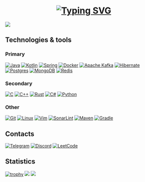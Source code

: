 <h1 align="center">
  <a href="https://git.io/typing-svg"><img src="https://readme-typing-svg.herokuapp.com?font=Fira+Code&size=40&duration=2000&pause=1000&color=D96AF7&center=true&vCenter=true&multiline=true&random=false&width=500&height=90&lines=Hi+there%2C+I'm+Artyom" alt="Typing SVG" /></a>
</h1>

![](https://komarev.com/ghpvc/?username=Artyom-Kitov)

## Technologies & tools
### Primary
[![Java](https://img.shields.io/badge/java-%23ED8B00.svg?style=for-the-badge&logo=openjdk&logoColor=white)](https://github.com/Artyom-Kitov)
[![Kotlin](https://img.shields.io/badge/kotlin-%237F52FF.svg?style=for-the-badge&logo=kotlin&logoColor=white)](https://github.com/Artyom-Kitov)
[![Spring](https://img.shields.io/badge/spring-%236DB33F.svg?style=for-the-badge&logo=spring&logoColor=white)](https://github.com/Artyom-Kitov)
[![Docker](https://img.shields.io/badge/docker-%230db7ed.svg?style=for-the-badge&logo=docker&logoColor=white)](https://github.com/Artyom-Kitov)
[![Apache Kafka](https://img.shields.io/badge/Apache%20Kafka-000?style=for-the-badge&logo=apachekafka)](https://github.com/Artyom-Kitov)
[![Hibernate](https://img.shields.io/badge/Hibernate-59666C?style=for-the-badge&logo=Hibernate&logoColor=white)](https://github.com/Artyom-Kitov)
[![Postgres](https://img.shields.io/badge/postgres-%23316192.svg?style=for-the-badge&logo=postgresql&logoColor=white)](https://github.com/Artyom-Kitov)
[![MongoDB](https://img.shields.io/badge/MongoDB-%234ea94b.svg?style=for-the-badge&logo=mongodb&logoColor=white)](https://github.com/Artyom-Kitov)
[![Redis](https://img.shields.io/badge/redis-%23DD0031.svg?style=for-the-badge&logo=redis&logoColor=white)](https://github.com/Artyom-Kitov)

### Secondary
[![C](https://img.shields.io/badge/c-%2300599C.svg?style=for-the-badge&logo=c&logoColor=white)](https://github.com/Artyom-Kitov)
[![C++](https://img.shields.io/badge/c++-%2300599C.svg?style=for-the-badge&logo=c%2B%2B&logoColor=white)](https://github.com/Artyom-Kitov)
[![Rust](https://img.shields.io/badge/Rust-%23000000.svg?e&logo=rust&logoColor=white)](https://github.com/Artyom-Kitov)
[![C#](https://custom-icon-badges.demolab.com/badge/C%23-%23239120.svg?logo=cshrp&logoColor=white)](https://github.com/Artyom-Kitov)
[![Python](https://img.shields.io/badge/Python-3776AB?logo=python&logoColor=fff)](https://github.com/Artyom-Kitov)

### Other
[![Git](https://img.shields.io/badge/git-%23F05033.svg?style=for-the-badge&logo=git&logoColor=white)](https://github.com/Artyom-Kitov)
[![Linux](https://img.shields.io/badge/Linux-FCC624?style=for-the-badge&logo=linux&logoColor=black)](https://github.com/Artyom-Kitov)
[![Vim](https://img.shields.io/badge/VIM-%2311AB00.svg?style=for-the-badge&logo=vim&logoColor=white)](https://github.com/Artyom-Kitov)
[![SonarLint](https://img.shields.io/badge/SonarLint-CB2029?style=for-the-badge&logo=SONARLINT&logoColor=white)](https://github.com/Artyom-Kitov)
[![Maven](https://img.shields.io/badge/Maven-02303A.svg?style=for-the-badge&logo=Maven&logoColor=white)](https://github.com/Artyom-Kitov)
[![Gradle](https://img.shields.io/badge/Gradle-02303A.svg?style=for-the-badge&logo=Gradle&logoColor=white)](https://github.com/Artyom-Kitov)

## Contacts
[![Telegram](https://img.shields.io/badge/Telegram-2CA5E0?style=for-the-badge&logo=telegram&logoColor=white)](https://t.me/a4ty0mKa)
[![Discord](https://img.shields.io/badge/Discord-%235865F2.svg?style=for-the-badge&logo=discord&logoColor=white)](https://discordapp.com/users/a4ty0mka)
[![LeetCode](https://img.shields.io/badge/LeetCode-000000?style=for-the-badge&logo=LeetCode&logoColor=#d16c06)](https://leetcode.com/ArtyomKitov/)

## Statistics
[![trophy](https://github-profile-trophy.vercel.app/?username=Artyom-Kitov&theme=onedark)](https://github.com/Artyom-Kitov)
![](https://github-profile-summary-cards.vercel.app/api/cards/most-commit-language?username=Artyom-Kitov&theme=solarized_dark)
![](https://github-profile-summary-cards.vercel.app/api/cards/repos-per-language?username=Artyom-Kitov&theme=solarized_dark)
